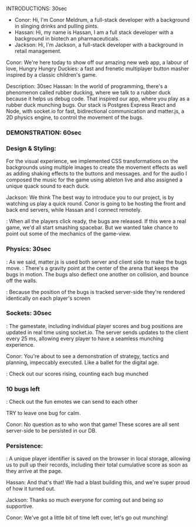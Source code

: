 INTRODUCTIONS: 30sec
- Conor: Hi, I'm Conor Meldrum, a full-stack developer with a background in slinging drinks and pulling pints.
- Hassan: Hi, my name is Hassan, I am a full stack developer with a background in biotech an pharmaceuticals.
- Jackson: Hi, I'm Jackson, a full-stack developer with a background in retail management.

Conor: We're here today to show off our amazing new web app, a labour of love, Hungry Hungry Duckies: a fast and frenetic multiplayer button masher inspired by a classic children's game.

Description: 30sec
Hassan: In the world of programming, there's a phenomenon called rubber ducking, where we talk to a rubber duck because it helps us debug code. That inspired our app, where you play as a rubber duck munching bugs.
Our stack is Postgres Express React and Node, with socket.io for fast, bidirectional communication and matter.js, a 2D physics engine, to control the movement of the bugs.

### DEMONSTRATION: 60sec

### Design & Styling: 
For the visual experience, we implemented CSS transformations on the backgrounds using multiple images to create the movement effects as well as adding shaking effects to the buttons and messages. and for the audio I composed the music for the game using ableton live and also assigned a unique quack sound to each duck.

Jackson: We think The best way to introduce you to our project, is by watching us play a quick round. Conor is going to be hosting the front and back end servers, while Hassan and I connect remotely.

: When all the players click ready, the bugs are released. If this were a real game, we'd all start smashing spacebar.  But we wanted take chance to point out some of the mechanics of the game-view. 

### Physics: 30sec
: As we said, matter.js is used both server and client side to make the bugs move.
: There's a gravity point at the center of the arena that keeps the bugs in motion. The bugs also deflect one another on collision, and bounce off the walls.

: Because the position of the bugs is tracked server-side they're rendered identically on each player's screen

### Sockets: 30sec
: The gamestate, including individual player scores and bug positions are updated in real time using socket.io. The server sends updates to the client every 25 ms, allowing every player to have a seamless munching experience.

Conor: You're about to see a demonstration of strategy, tactics and planning, impeccably executed.  Like a ballet for the digital age. 

: Check out our scores rising, counting each bug munched

### 10 bugs left
: Check out the fun emotes we can send to each other

TRY to leave one bug for calm.

Conor: No question as to who won that game! These scores are all sent server-side to be persisted in our DB.

### Persistence: 
: A unique player identifier is saved on the browser in local storage, allowing us to pull up their records, including their total cumulative score as soon as they arrive at the page.

Hassan: And that's that! We had a blast building this, and we're super proud of how it turned out. 

Jackson: Thanks so much everyone for coming out and being *so* supportive. 

Conor: We've got a little bit of time left over, let's go out  munching!
